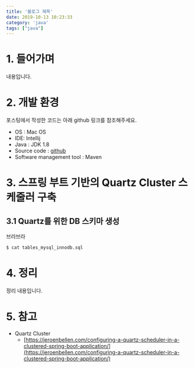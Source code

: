 ```yaml
---
title: '블로그 제목'
date: 2019-10-13 10:23:33
category: 'java'
tags: ["java"]
---
```


# 1. 들어가며

내용입니다. 


# 2. 개발 환경

포스팅에서 작성한 코드는 아래 github 링크를 참조해주세요.

* OS : Mac OS
* IDE: Intellij
* Java : JDK 1.8
* Source code : [github](https://github.com/kenshin579/tutorials-java/tree/master/springboot-quartz-cluster)
* Software management tool : Maven

# 3. 스프링 부트 기반의 Quartz Cluster 스케줄러 구축

## 3.1 Quartz를 위한 DB 스키마 생성

브라브라

```bash
$ cat tables_mysql_innodb.sql
```


# 4. 정리

정리 내용입니다.

# 5. 참고

* Quartz Cluster
  * [https://jeroenbellen.com/configuring-a-quartz-scheduler-in-a-clustered-spring-boot-application/](https://jeroenbellen.com/configuring-a-quartz-scheduler-in-a-clustered-spring-boot-application/)
